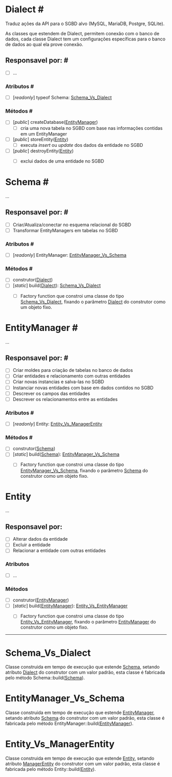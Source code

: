 Dialect <a name="1.">#</a>
===

Traduz ações da API para o SGBD alvo (MySQL, MariaDB, Postgre, SQLite).

As classes que estendem de Dialect, permitem conexão com o banco de dados, cada classe Dialect tem um configurações específicas para o banco de dados ao qual ela prove conexão.

## Responsavel por: <a name="1.1">#</a>

- [ ] ...

### Atributos <a name="Dialect_1.1">#</a>

- [ ] [_readonly_] typeof Schema: [Schema_Vs_Dialect](#schema_Vs_dialect)

### Métodos <a name="Dialect_1.2">#</a>

- [ ] [_public_] createDatabase([EntityManager](#EntityManager))
  - [ ] cria uma nova tabela no SGBD com base nas informações contidas em um EntityManager
- [ ] [_public_] storeEntity([Entity](#Entity))
  - [ ] executa _insert_ ou _update_ dos dados da entidade no SGBD
- [ ] [_public_] destroyEntity([Entity](#Entity))
  - [ ] exclui dados de uma entidade no SGBD





Schema <a name="Schema">#</a>
===

...

## Responsavel por: <a name="Schema_1">#</a>

- [ ] Criar/Atualiza/conectar no esquema relacional do SGBD
- [ ] Transformar EntityManagers em tabelas no SGBD

### Atributos <a name="Schema_1.1">#</a>

- [ ] [_readonly_] EntityManager: [EntityManager_Vs_Schema](#EntityManager_Vs_Schema)

### Métodos <a name="Schema_1.2">#</a>

- [ ] construtor([Dialect](#dialect))
- [ ] [_static_] build([Dialect](#dialect)): [Schema_Vs_Dialect](#schema_Vs_dialect)
  - [ ] Factory function que constroi uma classe do tipo [Schema_Vs_Dialect](#schema_Vs_dialect), fixando o parâmetro [Dialect](#dialect) do construtor como um objeto fixo.





EntityManager <a name="EntityManager">#</a>
===

...

## Responsavel por: <a name="EntityManager_1">#</a>

- [ ] Criar moldes para criação de tabelas no banco de dados
- [ ] Criar entidades e relacionamento com outras entidades
- [ ] Criar novas instancias e salva-las no SGBD
- [ ] Instanciar novas entidades com base em dados contidos no SGBD
- [ ] Descrever os campos das entidades
- [ ] Descrever os relacionamentos entre as entidades

### Atributos <a name="EntityManager_1.1">#</a>

- [ ] [_readonly_] Entity: [Entity_Vs_ManagerEntity](#Entity_Vs_ManagerEntity)

### Métodos <a name="EntityManager_1.2">#</a>

- [ ] construtor([Schema](#Schema))
- [ ] [_static_] build([Schema](#Schema)): [EntityManager_Vs_Schema](#EntityManager_Vs_Schema)
  - [ ] Factory function que constroi uma classe do tipo [EntityManager_Vs_Schema](#EntityManager_Vs_Schema), fixando o parâmetro [Schema](#Schema) do construtor como um objeto fixo.





Entity
===

...

## Responsavel por:

- [ ] Alterar dados da entidade
- [ ] Excluir a entidade
- [ ] Relacionar a entidade com outras entidades

### Atributos

- [ ] ...

### Métodos

- [ ] construtor([EntityManager](#EntityManager))
- [ ] [_static_] build([EntityManager](#EntityManager)): [Entity_Vs_EntityManager](#Entity_Vs_EntityManager)
  - [ ] Factory function que constroi uma classe do tipo [Entity_Vs_EntityManager](#Entity_Vs_EntityManager), fixando o parâmetro [EntityManager](#EntityManager) do construtor como um objeto fixo.




---





Schema_Vs_Dialect
===

Classe construida em tempo de execução que estende [Schema](#Schema), setando atributo [Dialect](#Dialect) do construtor com um valor padrão, esta classe é fabricada pelo método Schema::build([Schema](#Schema)).





EntityManager_Vs_Schema
===

Classe construida em tempo de execução que estende [EntityManager](#EntityManager), setando atributo [Schema](#Schema) do construtor com um valor padrão, esta classe é fabricada pelo método EntityManager::build([EntityManager](#EntityManager)).





Entity_Vs_ManagerEntity
===

Classe construida em tempo de execução que estende [Entity](#Entity), setando atributo [ManagerEntity](#ManagerEntity) do construtor com um valor padrão, esta classe é fabricada pelo método Entity::build([Entity](#Entity)).